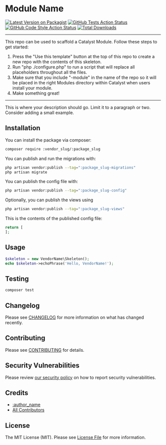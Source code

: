 # Module Name

[![Latest Version on Packagist](https://img.shields.io/packagist/v/:vendor_slug/:package_slug.svg?style=flat-square)](https://packagist.org/packages/:vendor_slug/:package_slug)
[![GitHub Tests Action Status](https://img.shields.io/github/workflow/status/:vendor_slug/:package_slug/run-tests?label=tests)](https://github.com/:vendor_slug/:package_slug/actions?query=workflow%3Arun-tests+branch%3Amain)
[![GitHub Code Style Action Status](https://img.shields.io/github/workflow/status/:vendor_slug/:package_slug/Check%20&%20fix%20styling?label=code%20style)](https://github.com/:vendor_slug/:package_slug/actions?query=workflow%3A"Check+%26+fix+styling"+branch%3Amain)
[![Total Downloads](https://img.shields.io/packagist/dt/:vendor_slug/:package_slug.svg?style=flat-square)](https://packagist.org/packages/:vendor_slug/:package_slug)

<!--delete-->
---
This repo can be used to scaffold a Catalyst Module. Follow these steps to get started:

1. Press the "Use this template" button at the top of this repo to create a new repo with the contents of this skeleton.
2. Run "php ./configure.php" to run a script that will replace all placeholders throughout all the files.
3. Make sure that you include "-module" in the name of the repo so it will be placed in the right Modules directory within Catalyst when users install your module.
4. Make something great!
---
<!--/delete-->

This is where your description should go. Limit it to a paragraph or two. Consider adding a small example.

## Installation

You can install the package via composer:

```bash
composer require :vendor_slug/:package_slug
```

You can publish and run the migrations with:

```bash
php artisan vendor:publish --tag=":package_slug-migrations"
php artisan migrate
```

You can publish the config file with:

```bash
php artisan vendor:publish --tag=":package_slug-config"
```

Optionally, you can publish the views using

```bash
php artisan vendor:publish --tag=":package_slug-views"
```

This is the contents of the published config file:

```php
return [
];
```

## Usage

```php
$skeleton = new VendorName\Skeleton();
echo $skeleton->echoPhrase('Hello, VendorName!');
```

## Testing

```bash
composer test
```

## Changelog

Please see [CHANGELOG](CHANGELOG.md) for more information on what has changed recently.

## Contributing

Please see [CONTRIBUTING](.github/CONTRIBUTING.md) for details.

## Security Vulnerabilities

Please review [our security policy](../../security/policy) on how to report security vulnerabilities.

## Credits

- [:author_name](https://github.com/:author_username)
- [All Contributors](../../contributors)

## License

The MIT License (MIT). Please see [License File](LICENSE.md) for more information.
